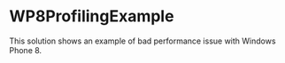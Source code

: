 WP8ProfilingExample
===================

This solution shows an example of bad performance issue with Windows Phone 8. 
